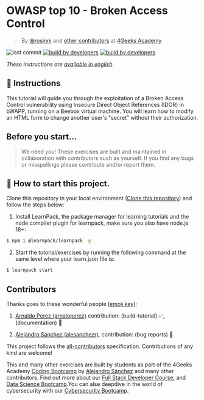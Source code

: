 # OWASP top 10 - Broken Access Control

> By [@rosinni](https://github.com/rosinni) and [other contributors](https://github.com/breatheco-de/owasp-top10-broken-access-control/graphs/contributors) at [4Geeks Academy](https://4geeksacademy.co/)

![last commit](https://img.shields.io/github/last-commit/owasp-top10-broken-access-control)
[![build by developers](https://img.shields.io/badge/build_by-Developers-blue)](https://4geeks.com)
[![build by developers](https://img.shields.io/twitter/follow/4geeksacademy?style=social&logo=twitter)](https://twitter.com/4geeksacademy)

*These instructions are [available in english](https://github.com/breatheco-de/owasp-top10-broken-access-control/blob/main/README.md)*
<!-- endhide -->

## 📝 Instructions

This tutorial will guide you through the exploitation of a Broken Access Control vulnerability using Insecure Direct Object References (IDOR) in bWAPP, running on a Beebox virtual machine. You will learn how to modify an HTML form to change another user's "secret" without their authorization.

<!-- hide -->

## Before you start...

> We need you! These exercises are built and maintained in collaboration with contributors such as yourself. If you find any bugs or misspellings please contribute and/or report them.

<!-- endhide -->

## 🌱 How to start this project.

Clone this repository in your local environment ([Clone this repository](https://github.com/breatheco-de/owasp-top10-broken-access-control)) and follow the steps below:

1. Install LearnPack, the package manager for learning tutorials and the node compiler plugin for learnpack, make sure you also have node.js 18+:

```bash
$ npm i @learnpack/learnpack -g
```

2. Start the tutorial/exercises by running the following command at the same level where your learn.json file is:

```bash
$ learnpack start
```
<!--hide-->

## Contributors

Thanks goes to these wonderful people ([emoji key](https://github.com/kentcdodds/all-contributors#emoji-key)):

1. [Arnaldo Perez (arnaloperez)](https://github.com/arnaloperez) contribution: (build-tutorial) ✅, (documentation) 📖
  
2. [Alejandro Sanchez (alesanchezr)](https://github.com/alesanchezr),  contribution: (bug reports) 🐛


This project follows the [all-contributors](https://github.com/kentcdodds/all-contributors) specification. Contributions of any kind are welcome!

This and many other exercises are built by students as part of the 4Geeks Academy [Coding Bootcamp](https://4geeksacademy.com/us/coding-bootcamp) by [Alejandro Sánchez](https://twitter.com/alesanchezr) and many other contributors. Find out more about our [Full Stack Developer Course](https://4geeksacademy.com/us/coding-bootcamps/part-time-full-stack-developer), and  [Data Science Bootcamp](https://4geeksacademy.com/us/coding-bootcamps/datascience-machine-learning).You can alse deepdive in the world of cybersecurity with our [Cybersecurity Bootcamp](https://4geeksacademy.com/us/coding-bootcamps/cybersecurity).
<!-- endhide -->

